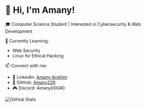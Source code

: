 # 👋 Hi, I'm Amany!  
🎓 Computer Science Student | Interested in Cybersecurity & Web Development  

🚀 Currently Learning:  
- Web Security  
- Linux for Ethical Hacking  

📫 Connect with me:  
- 🔗 LinkedIn: [Amany Ibrahim](https://www.linkedin.com/in/amany-ibrahim-16b2b8350)  
- 🔗 GitHub: [Amany226](https://github.com/Amany226)  
- 🎮 Discord: Amany00040  

![GitHub Stats](https://github-readme-stats.vercel.app/api?username=Amany226&show_icons=true&theme=tokyonight)
